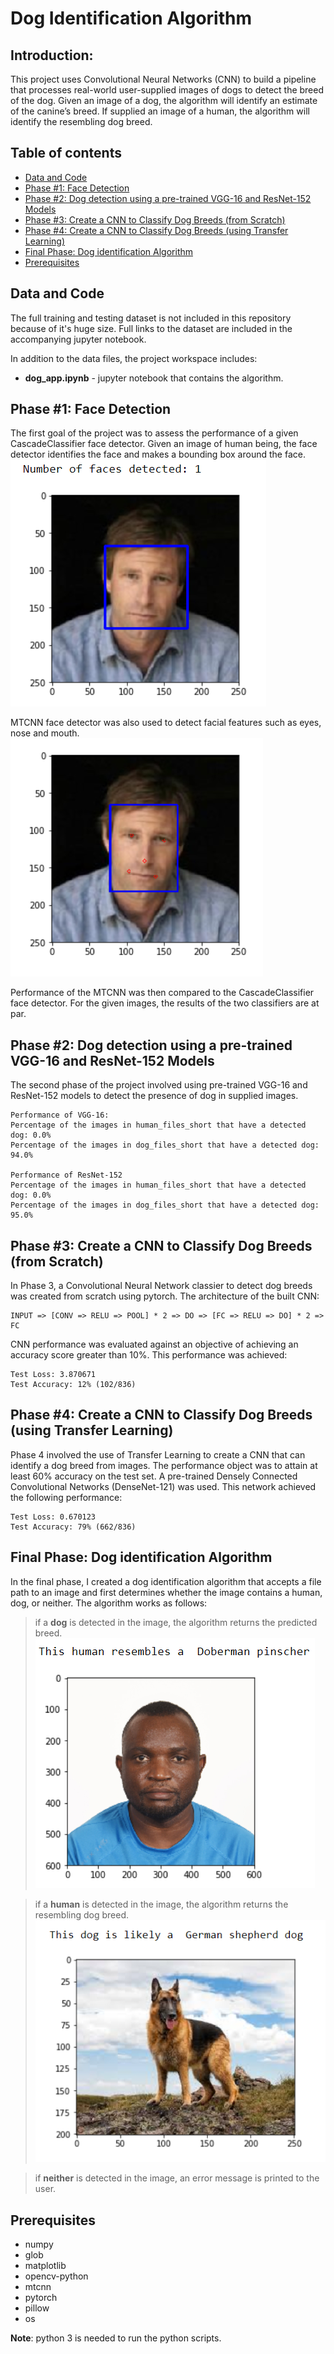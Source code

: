 # Dog Identification Algorithm
> 
## Introduction:
This project uses Convolutional Neural Networks (CNN) to build a pipeline that processes real-world user-supplied images of dogs to detect the breed of the dog. Given an image of a dog, the algorithm will identify an estimate of the canine’s breed. If supplied an image of a human, the algorithm will identify the resembling dog breed.

## Table of contents
* [Data and Code](#data-and-code)
* [Phase #1: Face Detection](#phase-1-face-detection)
* [Phase #2: Dog detection using a  pre-trained VGG-16 and ResNet-152 Models](#phase--2--dog-detection-using-a--pre-trained-vgg-16-and-resnet-152-models)
* [Phase #3: Create a CNN to Classify Dog Breeds (from Scratch)](#phase--3--create-a-cnn-to-classify-dog-breeds--from-scratch-)
* [Phase #4: Create a CNN to Classify Dog Breeds (using Transfer Learning)](#phase--4--create-a-cnn-to-classify-dog-breeds--using-transfer-learning-)
* [Final Phase: Dog identification Algorithm](#final-phase--dog-identification-algorithm)
* [Prerequisites](#prerequisites)

## Data and Code
The full training and testing dataset is not included in this repository because of it's huge size. Full links to the dataset are included in the accompanying jupyter notebook. 

In addition to the data files, the project workspace includes:
* **dog_app.ipynb** - jupyter notebook that contains the algorithm.

## Phase #1: Face Detection
The first goal of the project was to assess the performance of a given CascadeClassifier face detector. Given an image of human being, the face detector identifies the face and makes a bounding box around the face.
![CascadeClassifier Face Detector](face_detector_1.png "CascadeClassifier Face Detector")

MTCNN face detector was also used to detect facial features such as eyes, nose and mouth.
![MTCNN Face Detector](face_detector_2.png "MTCNN Face Detector")

Performance of the MTCNN was then compared to the CascadeClassifier face detector. For the given images, the results of the two classifiers are at par.

## Phase #2: Dog detection using a  pre-trained VGG-16 and ResNet-152 Models
The second phase of the project involved using pre-trained VGG-16 and ResNet-152 models to detect the presence of dog in supplied images. 
```
Performance of VGG-16:
Percentage of the images in human_files_short that have a detected dog: 0.0%
Percentage of the images in dog_files_short that have a detected dog: 94.0%

Performance of ResNet-152
Percentage of the images in human_files_short that have a detected dog: 0.0%
Percentage of the images in dog_files_short that have a detected dog: 95.0%

```
## Phase #3: Create a CNN to Classify Dog Breeds (from Scratch)
In Phase 3, a Convolutional Neural Network classier to detect dog breeds was created from scratch using pytorch. The architecture of the built CNN:
```
INPUT => [CONV => RELU => POOL] * 2 => DO => [FC => RELU => DO] * 2 => FC
```
CNN performance was evaluated against an objective of achieving an accuracy score greater than 10%. This performance was achieved:
```
Test Loss: 3.870671
Test Accuracy: 12% (102/836)
```
## Phase #4: Create a CNN to Classify Dog Breeds (using Transfer Learning)
Phase 4 involved the use of Transfer Learning to create a CNN that can identify a dog breed from images. The performance object was to attain at least 60% accuracy on the test set. A pre-trained Densely Connected Convolutional Networks (DenseNet-121) was used. This network achieved the following performance:
```
Test Loss: 0.670123
Test Accuracy: 79% (662/836)
```

## Final Phase: Dog identification Algorithm
In the final phase, I created a dog identification algorithm that accepts a file path to an image and first determines whether the image contains a human, dog, or neither. The algorithm works as follows:
>if a **dog** is detected in the image, the algorithm returns the predicted breed.
![Human output](human_1.png "Human Output")

>if a **human** is detected in the image, the algorithm returns the resembling dog breed.
![Dog output](dog_1.png "Dog Output")

>if **neither** is detected in the image, an error message is printed to the user. 

## Prerequisites
* numpy
* glob
* matplotlib
* opencv-python
* mtcnn
* pytorch
* pillow
* os

**Note**: python 3 is needed to run the python scripts.
